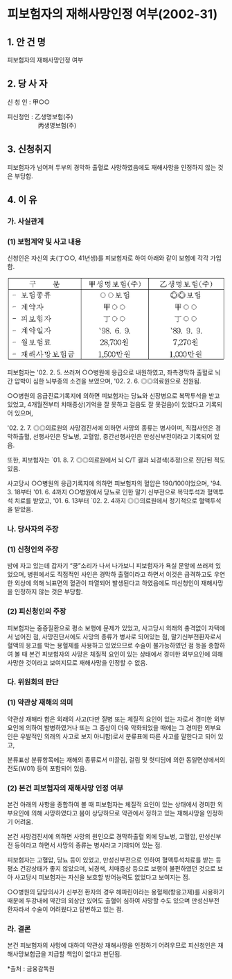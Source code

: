 # 피보험자의 재해사망인정 여부(2002-31)

## 1. 안 건 명
피보험자의 재해사망인정 여부

## 2. 당 사 자

신 청 인 : 甲○○
               
피신청인 : 乙생명보험(주)<br>&nbsp;&nbsp;&nbsp;&nbsp;&nbsp;&nbsp;&nbsp;&nbsp;&nbsp;&nbsp;&nbsp;&nbsp;&nbsp;&nbsp;&nbsp;&nbsp;&nbsp;&nbsp;丙생명보험(주) 

## 3. 신청취지

피보험자가 넘어져 두부의 경막하 출혈로 사망하였음에도 재해사망을 인정하지 않는 것은 부당함.

## 4. 이   유

### 가. 사실관계

### (1) 보험계약 및 사고 내용

신청인은 자신의 夫(丁○○, 41년생)를 피보험자로 하여 아래와 같이 보험에 각각 가입함.

![alt image](https://raw.githubusercontent.com/aijinet/bodoc-claim-contents/master/contents/images/83_1.PNG)

<!--        
구    분 
甲생명보험(주)
乙생명보험(주)
- 보험종류
- 계약자 
- 피보험자
- 계약일자
- 월보험료
- 재해사망보험금
○○보험
甲○○
丁○○
`98. 6. 9.
28,700원
1,500만원
◎◎보험
甲○○
丁○○
`89. 9. 9.
7,270원
1,000만원-->

 피보험자는 '02. 2. 5. 쓰러져 ○○병원에 응급으로 내원하였고, 좌측경막하 출혈로 뇌간 압박이 심한 뇌부종의 소견을 보였으며, '02. 2. 6. ◎◎의료원으로 전원됨.

 ○○병원의 응급진료기록지에 의하면 피보험자는 당뇨와 신장병으로 복막투석을 받고 있었고, 4개월전부터 치매증상(기억을 잘 못하고 걸음도 잘 못걸음)이 있었다고 기록되어 있으며,

'02. 2. 7. ◎◎의료원의 사망검진서에 의하면 사망의 종류는 병사이며, 직접사인은 경막하출혈, 선행사인은 당뇨병, 고혈압, 중간선행사인은 만성신부전이라고 기록되어 있음.

또한, 피보험자는 `01. 8. 7. ◎◎의료원에서 뇌 C/T 결과 뇌경색(추정)으로 진단된 적도 있음.
 
사고당시 ○○병원의 응급기록지에 의하면 피보험자의 혈압은 190/100이었으며, '94. 3. 18부터 '01. 6. 4까지 ○○병원에서 당뇨로 인한 말기 신부전으로 복막투석과 혈액투석 치료를 받았고, '01. 6. 13부터 `02. 2. 4까지 ◎◎의료원에서 정기적으로 혈액투석을 받았음.

### 나. 당사자의 주장

### (1) 신청인의 주장

밤에 자고 있는데 갑자기 “쿵”소리가 나서 나가보니 피보험자가 욕실 문앞에 쓰러져 있었으며, 병원에서도 직접적인 사인은 경막하 출혈이라고 하면서 이것은 급격하고도 우연한 외상에 의해 뇌표면의 혈관이 파열되어 발생된다고 하였음에도 피신청인이 재해사망을 인정하지 않는 것은 부당함.

### (2) 피신청인의 주장

피보험자는 중증질환으로 평소 보행에 문제가 있었고, 사고당시 외래의 충격없이 자택에서 넘어진 점, 사망진단서에도 사망의 종류가 병사로 되어있는 점, 말기신부전환자로서 혈액의 응고를 막는 용혈제를 사용하고 있었으므로 수술이 불가능하였던 점 등을 종합하여 볼 때 본건 피보험자의 사망은 체질적 요인이 있는 상태에서 경미한 외부요인에 의해 사망한 것이라고 보여지므로 재해사망을 인정할 수 없음.

### 다. 위원회의 판단

### (1) 약관상 재해의 의미

약관상 재해라 함은 외래의 사고(다만 질병 또는 체질적 요인이 있는 자로서 경미한 외부요인에 의하여 발병하였거나 또는 그 증상이 더욱 악화되었을 때에는 그 경미한 외부요인은 우발적인 외래의 사고로 보지 아니함)로서 분류표에 따른 사고를 말한다고 되어 있고,

분류표상 분류항목에는 재해의 종류로서 미끌림, 걸림 및 헛디딤에 의한 동일면상에서의 전도(W01) 등이 포함되어 있음.

### (2) 본건 피보험자의 재해사망 인정 여부

본건 아래의 사항을 종합하여 볼 때 피보험자는 체질적 요인이 있는 상태에서 경미한 외부요인에 의해 사망하였다고 봄이 상당하므로 약관에서 정하고 있는 재해사망을 인정하기 어려움.

본건 사망검진서에 의하면 사망의 원인으로 경막하출혈 외에 당뇨병, 고혈압, 만성신부전 등이라고 하면서 사망의 종류는 병사라고 기재되어 있는 점.

피보험자는 고혈압, 당뇨 등이 있었고, 만성신부전으로 인하여 혈액투석치료를 받는 등 평소 건강상태가 좋지 않았으며, 뇌경색, 치매증상 등으로 보행이 불편하였던 것으로 보아 사고당시 피보험자는 자신을 보호할 방어능력도 없었다고 보여지는 점.

○○병원의 담당의사가 신부전 환자의 경우 헤파린이라는 용혈제(항응고제)를 사용하기 때문에 두강내에 약간의 외상만 있어도 출혈이 심하여 사망할 수도 있으며 만성신부전 환자라서 수술이 어려웠다고 답변하고 있는 점.

### 라. 결론

본건 피보험자의 사망에 대하여 약관상 재해사망을 인정하기 어려우므로 피신청인은 재해사망보험금을 지급할 책임이 없다고 판단됨.

*출처 : 금융감독원